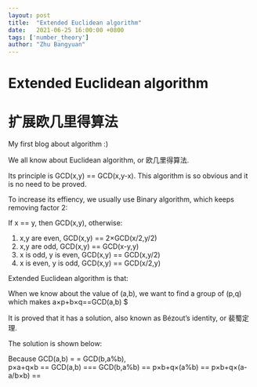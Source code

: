 ```yaml
---
layout: post
title:  "Extended Euclidean algorithm"
date:   2021-06-25 16:00:00 +0800
tags: ['number_theory']
author: "Zhu Bangyuan"
---
```


# Extended Euclidean algorithm <br>
# 扩展欧几里得算法

My first blog about algorithm :)<br>

We all know about Euclidean algorithm, or 欧几里得算法.<br>

Its principle is GCD(x,y) == GCD(x,y-x). This algorithm is so obvious and it is no need to be proved.<br>

To increase its effiency, we usually use Binary algorithm, which keeps removing factor 2:<br>

If x == y, then GCD(x,y), otherwise:<br>

1. x,y are even, GCD(x,y) == 2&times;GCD(x/2,y/2)<br>
2. x,y are odd, GCD(x,y) == GCD(x-y,y)<br>
3. x is odd, y is even, GCD(x,y) == GCD(x,y/2)<br>
4. x is even, y is odd, GCD(x,y) == GCD(x/2,y)<br>

Extended Euclidean algorithm is that:<br>

When we know about the value of (a,b), we want to find a group of (p,q) which makes  a&times;p+b&times;q==GCD(a,b) $<br>

It is proved that it has a solution, also known as Bézout’s identity, or 裴蜀定理.

The solution is shown below:<br>

Because GCD(a,b) = = GCD(b,a%b), <br>
p&times;a+q&times;b == GCD(a,b) === GCD(b,a%b) == p&times;b+q&times;(a%b) == p&times;b+q&times;(a-a/b&times;b) == 